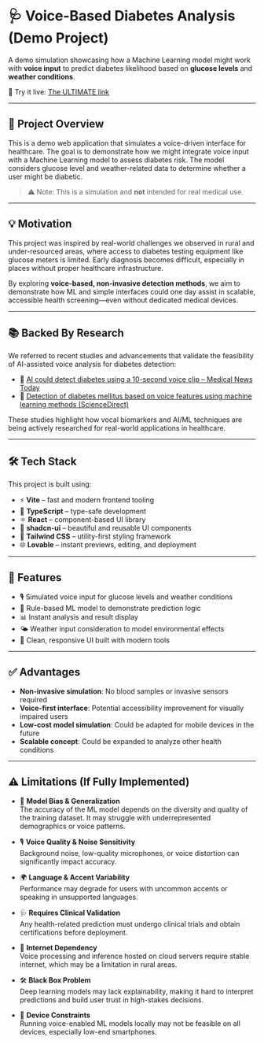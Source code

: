 # 🩺 Voice-Based Diabetes Analysis (Demo Project)

A demo simulation showcasing how a Machine Learning model might work with **voice input** to predict diabetes likelihood based on **glucose levels** and **weather conditions**.

🚀 Try it live: [The ULTIMATE link](https://lovable.dev/projects/097b69e0-3ea5-48fd-b3fd-63ad35e01e97)

---

## 📌 Project Overview

This is a demo web application that simulates a voice-driven interface for healthcare. The goal is to demonstrate how we might integrate voice input with a Machine Learning model to assess diabetes risk. The model considers glucose level and weather-related data to determine whether a user might be diabetic.

> ⚠️ Note: This is a simulation and **not** intended for real medical use.

---

## 💡 Motivation

This project was inspired by real-world challenges we observed in rural and under-resourced areas, where access to diabetes testing equipment like glucose meters is limited. Early diagnosis becomes difficult, especially in places without proper healthcare infrastructure.

By exploring **voice-based, non-invasive detection methods**, we aim to demonstrate how ML and simple interfaces could one day assist in scalable, accessible health screening—even without dedicated medical devices.

---

## 📚 Backed By Research

We referred to recent studies and advancements that validate the feasibility of AI-assisted voice analysis for diabetes detection:

- 🔬 [AI could detect diabetes using a 10-second voice clip – Medical News Today](https://www.medicalnewstoday.com/articles/ai-10-second-voice-clip-help-diabetes-diagnosis)
- 📘 [Detection of diabetes mellitus based on voice features using machine learning methods (ScienceDirect)](https://www.sciencedirect.com/science/article/pii/S2949761223000731)

These studies highlight how vocal biomarkers and AI/ML techniques are being actively researched for real-world applications in healthcare.

---

## 🛠️ Tech Stack

This project is built using:

- ⚡ **Vite** – fast and modern frontend tooling  
- 📘 **TypeScript** – type-safe development  
- ⚛️ **React** – component-based UI library  
- 🧩 **shadcn-ui** – beautiful and reusable UI components  
- 🎨 **Tailwind CSS** – utility-first styling framework  
- 🌐 **Lovable** – instant previews, editing, and deployment

---

## 🎯 Features

- 🎙️ Simulated voice input for glucose levels and weather conditions  
- 🤖 Rule-based ML model to demonstrate prediction logic  
- 📊 Instant analysis and result display  
- 🌤️ Weather input consideration to model environmental effects  
- 📱 Clean, responsive UI built with modern tools

---

## ✅ Advantages

- **Non-invasive simulation**: No blood samples or invasive sensors required  
- **Voice-first interface**: Potential accessibility improvement for visually impaired users  
- **Low-cost model simulation**: Could be adapted for mobile devices in the future  
- **Scalable concept**: Could be expanded to analyze other health conditions

---

## ⚠️ Limitations (If Fully Implemented)

- 🧠 **Model Bias & Generalization**  
  The accuracy of the ML model depends on the diversity and quality of the training dataset. It may struggle with underrepresented demographics or voice patterns.

- 🎙️ **Voice Quality & Noise Sensitivity**  
  Background noise, low-quality microphones, or voice distortion can significantly impact accuracy.

- 🌍 **Language & Accent Variability**  
  Performance may degrade for users with uncommon accents or speaking in unsupported languages.

- 🩺 **Requires Clinical Validation**  
  Any health-related prediction must undergo clinical trials and obtain certifications before deployment.

- 📶 **Internet Dependency**  
  Voice processing and inference hosted on cloud servers require stable internet, which may be a limitation in rural areas.

- 🛠️ **Black Box Problem**  
  Deep learning models may lack explainability, making it hard to interpret predictions and build user trust in high-stakes decisions.

- 🔋 **Device Constraints**  
  Running voice-enabled ML models locally may not be feasible on all devices, especially low-end smartphones.


